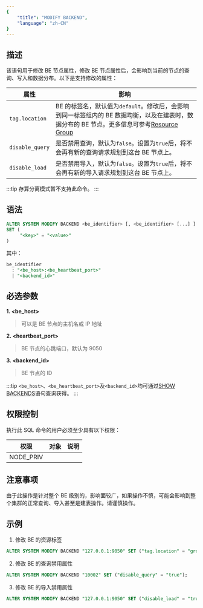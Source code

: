 ```yaml
---
{
    "title": "MODIFY BACKEND",
    "language": "zh-CN"
}
---
```


## 描述

该语句用于修改 BE 节点属性，修改 BE 节点属性后，会影响到当前的节点的查询、写入和数据分布。以下是支持修改的属性：

| 属性              | 影响                                                                                                                                                       |
|-----------------|----------------------------------------------------------------------------------------------------------------------------------------------------------|
| `tag.location`  | BE 的标签名，默认值为`default`。修改后，会影响到同一标签组内的 BE 数据均衡，以及在建表时，数据分布的 BE 节点。更多信息可参考[Resource Group](../../../../admin-manual/workload-management/resource-group.md) |
| `disable_query` | 是否禁用查询，默认为`false`。设置为`true`后，将不会再有新的查询请求规划到这台 BE 节点上。                                                                                                    |
| `disable_load`  | 是否禁用导入，默认为`false`。设置为`true`后，将不会再有新的导入请求规划到这台 BE 节点上。                                                                                                    |

:::tip
存算分离模式暂不支持此命令。
:::

## 语法

```sql
ALTER SYSTEM MODIFY BACKEND <be_identifier> [, <be_identifier> [...] ]
SET (
     "<key>" = "<value>"
)
```

其中：

```sql
be_identifier
  : "<be_host>:<be_heartbeat_port>"
  | "<backend_id>"
```

## 必选参数

**1. <be_host>**

> 可以是 BE 节点的主机名或 IP 地址

**2. <heartbeat_port>**

> BE 节点的心跳端口，默认为 9050

**3. <backend_id>**

> BE 节点的 ID

:::tip
`<be_host>`、`<be_heartbeat_port>`及`<backend_id>`均可通过[SHOW BACKENDS](./SHOW-BACKENDS.md)语句查询获得。
:::

## 权限控制

执行此 SQL 命令的用户必须至少具有以下权限：

| 权限        | 对象 | 说明 |
|-----------|----|----|
| NODE_PRIV |    |    |

## 注意事项

由于此操作是针对整个 BE 级别的，影响面较广，如果操作不慎，可能会影响到整个集群的正常查询、导入甚至是建表操作。请谨慎操作。

## 示例

1. 修改 BE 的资源标签

```sql
ALTER SYSTEM MODIFY BACKEND "127.0.0.1:9050" SET ("tag.location" = "group_a");
```

2. 修改 BE 的查询禁用属性
   
```sql
ALTER SYSTEM MODIFY BACKEND "10002" SET ("disable_query" = "true");
```

3. 修改 BE 的导入禁用属性
   
```sql
ALTER SYSTEM MODIFY BACKEND "127.0.0.1:9050" SET ("disable_load" = "true");
```
